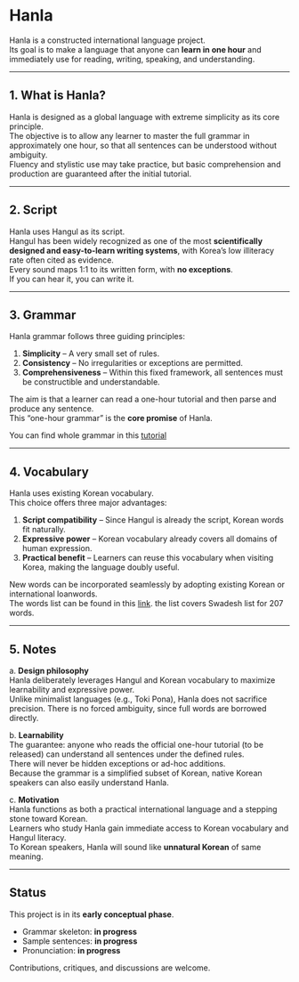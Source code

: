 # Hanla

Hanla is a constructed international language project.  
Its goal is to make a language that anyone can **learn in one hour** and immediately use for reading, writing, speaking, and understanding.

---

## 1. What is Hanla?
Hanla is designed as a global language with extreme simplicity as its core principle.  
The objective is to allow any learner to master the full grammar in approximately one hour, so that all sentences can be understood without ambiguity.  
Fluency and stylistic use may take practice, but basic comprehension and production are guaranteed after the initial tutorial.

---

## 2. Script
Hanla uses Hangul as its script.  
Hangul has been widely recognized as one of the most **scientifically designed and easy-to-learn writing systems**, with Korea’s low illiteracy rate often cited as evidence.  
Every sound maps 1:1 to its written form, with **no exceptions**.  
If you can hear it, you can write it.

---

## 3. Grammar
Hanla grammar follows three guiding principles:
1. **Simplicity** – A very small set of rules.
2. **Consistency** – No irregularities or exceptions are permitted.
3. **Comprehensiveness** – Within this fixed framework, all sentences must be constructible and understandable.  

The aim is that a learner can read a one-hour tutorial and then parse and produce any sentence.  
This “one-hour grammar” is the **core promise** of Hanla.

You can find whole grammar in this [tutorial](tutorial.md)

---

## 4. Vocabulary
Hanla uses existing Korean vocabulary.  
This choice offers three major advantages:
1. **Script compatibility** – Since Hangul is already the script, Korean words fit naturally.  
2. **Expressive power** – Korean vocabulary already covers all domains of human expression.  
3. **Practical benefit** – Learners can reuse this vocabulary when visiting Korea, making the language doubly useful.  

New words can be incorporated seamlessly by adopting existing Korean or international loanwords.  
The words list can be found in this [link](word_list.md).
the list covers Swadesh list for 207 words. 

---

## 5. Notes
a. **Design philosophy**  
Hanla deliberately leverages Hangul and Korean vocabulary to maximize learnability and expressive power.  
Unlike minimalist languages (e.g., Toki Pona), Hanla does not sacrifice precision. There is no forced ambiguity, since full words are borrowed directly.  

b. **Learnability**  
The guarantee: anyone who reads the official one-hour tutorial (to be released) can understand all sentences under the defined rules.  
There will never be hidden exceptions or ad-hoc additions.  
Because the grammar is a simplified subset of Korean, native Korean speakers can also easily understand Hanla.  

c. **Motivation**  
Hanla functions as both a practical international language and a stepping stone toward Korean.  
Learners who study Hanla gain immediate access to Korean vocabulary and Hangul literacy.  
To Korean speakers, Hanla will sound like **unnatural Korean** of same meaning.

---

## Status
This project is in its **early conceptual phase**.  
- Grammar skeleton: **in progress**  
- Sample sentences: **in progress**
- Pronunciation: **in progress**

Contributions, critiques, and discussions are welcome.
